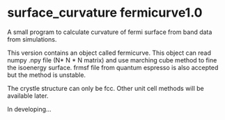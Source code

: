 # surface_curvature fermicurve1.0
A small program to calculate curvature of fermi surface from band data from simulations.

This version contains an object called fermicurve. This object can read numpy .npy file (N* N * N matrix) and use marching cube method to fine the isoenergy surface.
frmsf file from quantum espresso is also accepted but the method is unstable. 

The crystle structure can only be fcc. Other unit cell methods will be available later.

In developing...
